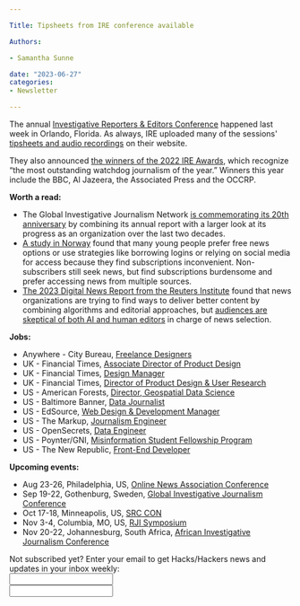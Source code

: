```yaml
---

Title: Tipsheets from IRE conference available

Authors: 

- Samantha Sunne

date: "2023-06-27" 
categories: 
- Newsletter 

---
```


The annual [Investigative Reporters & Editors Conference](https://www.ire.org/training/conferences/) happened last week in Orlando, Florida. As always, IRE uploaded many of the sessions' [tipsheets and audio recordings](https://www.ire.org/training/conferences/ire-2023/ire23-tipsheets-audio/) on their website.

They also announced [the winners of the 2022 IRE Awards](https://www.ire.org/2022-ire-award-winners/), which recognize “the most outstanding watchdog journalism of the year.” Winners this year include the BBC, Al Jazeera, the Associated Press and the OCCRP.

**Worth a read:**



* The Global Investigative Journalism Network [is commemorating its 20th anniversary](https://gijn.org/2023/06/19/gijn-marks-its-20th-anniversary/) by combining its annual report with a larger look at its progress as an organization over the last two decades.
* [A study in Norway](https://www.tandfonline.com/doi/full/10.1080/1461670X.2023.2196584) found that many young people prefer free news options or use strategies like borrowing logins or relying on social media for access because they find subscriptions inconvenient. Non-subscribers still seek news, but find subscriptions burdensome and prefer accessing news from multiple sources.
* [The 2023 Digital News Report from the Reuters Institute](https://reutersinstitute.politics.ox.ac.uk/digital-news-report/2023) found that news organizations are trying to find ways to deliver better content by combining algorithms and editorial approaches, but [audiences are skeptical of both AI and human editors](https://www.niemanlab.org/2023/06/people-dont-want-robots-picking-their-headlines-but-they-dont-really-want-editors-doing-it-either/) in charge of news selection.

**Jobs:**



* Anywhere - City Bureau, [Freelance Designers](https://airtable.com/shrRh06J3GFeouoVM)
* UK - Financial Times, [Associate Director of Product Design](https://boards.eu.greenhouse.io/financialtimes33/jobs/4186739101)
* UK - Financial Times, [Design Manager](https://boards.eu.greenhouse.io/financialtimes33/jobs/4127044101)
* UK - Financial Times, [Director of Product Design & User Research](https://boards.eu.greenhouse.io/financialtimes33/jobs/4183076101)
* US - American Forests, [Director, Geospatial Data Science](https://www.americanforests.org/job/director-gis/)
* US - Baltimore Banner, [Data Journalist](https://boards.greenhouse.io/thebaltimorebanner/jobs/4386997004)
* US - EdSource, [Web Design & Development Manager](https://www.ire.org/job-center/web-design-development-manager/)
* US - The Markup, [Journalism Engineer](https://boards.greenhouse.io/themarkup/jobs/6803731002)
* US - OpenSecrets, [Data Engineer](https://www.opensecrets.org/about/jobs?0#data)
* US - Poynter/GNI, [Misinformation Student Fellowship Program](https://newsinitiative.withgoogle.com/about/poynter-and-gni-misinformation-student-fellowship-program/)
* US - The New Republic, [Front-End Developer](https://tnr.bamboohr.com/careers/126)

**Upcoming events:**



* Aug 23-26, Philadelphia, US, [Online News Association Conference](https://ona23.journalists.org/)
* Sep 19-22, Gothenburg, Sweden, [Global Investigative Journalism Conference](https://gijc2023.org/)
* Oct 17-18, Minneapolis, US, [SRC CON](https://2023.srccon.org/)
* Nov 3-4, Columbia, MO, US, [RJI Symposium](https://rji.submittable.com/submit/254162/rji-symposium-in-service-to-our-communities)
* Nov 20-22, Johannesburg, South Africa, [African Investigative Journalism Conference](https://aijc.africa/)

<div id="mc_embed_signup"><form id="mc-embedded-subscribe-form" class="validate" action="//hackshackers.us1.list-manage.com/subscribe/post?u=c56f2e53d5ed6ef87f8aaa75c&amp;id=fb2bc6f10b" method="post" name="mc-embedded-subscribe-form" novalidate="" target="_blank">

<div id="mc_embed_signup_scroll">

<div class="mc-field-group"><label for="mce-EMAIL">Not subscribed yet? Enter your email to get Hacks/Hackers news and updates in your inbox weekly:  </label></div>

<div class="mc-field-group"><input id="mce-EMAIL" class="required email" name="EMAIL" type="email" value="" /></div>

<!-- real people should not fill this in and expect good things - do not remove this or risk form bot signups-->

<div style="position: absolute; left: -5000px;"><input tabindex="-1" name="b_c56f2e53d5ed6ef87f8aaa75c_fb2bc6f10b" type="text" value="" /></div>

<div class="clear"><input id="mc-embedded-subscribe" class="button" name="subscribe" typ

